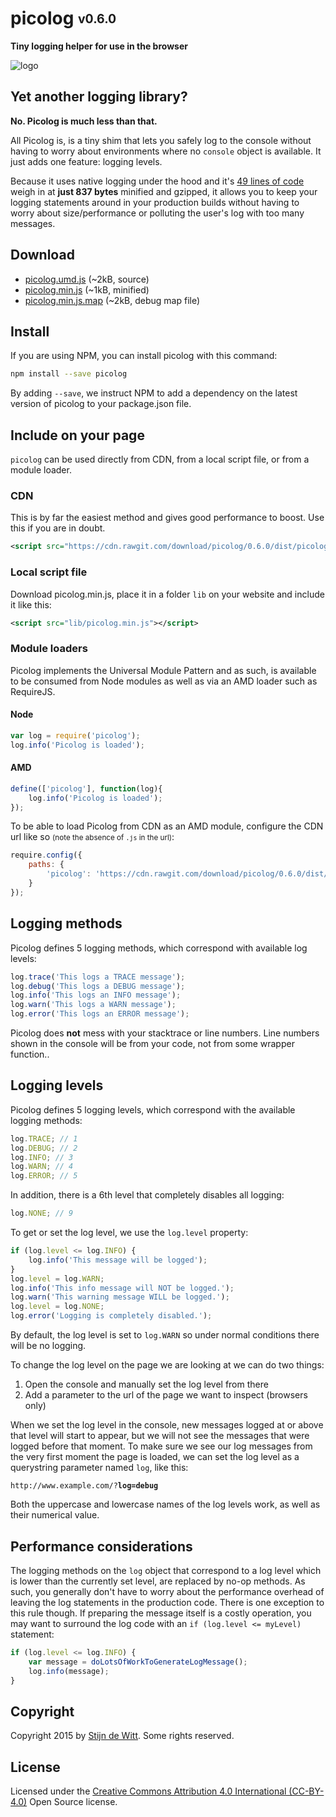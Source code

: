 # picolog <sub><sup>v0.6.0</sup></sub>
**Tiny logging helper for use in the browser**

![logo](https://cdn.rawgit.com/download/picolog/0.6.0/picolog.png)

## Yet another logging library?
**No. Picolog is much less than that.**

All Picolog is, is a tiny shim that lets you safely log to the console
without having to worry about environments where no `console` object is
available. It just adds one feature: logging levels. 

Because it uses native logging under the hood and it's [49 lines of code](https://cdn.rawgit.com/download/picolog/0.6.0/dist/picolog.umd.js) 
weigh in at **just 837 bytes** minified and gzipped, it allows you to keep your logging statements 
around in your production builds without having to worry about size/performance or polluting the 
user's log with too many messages.

## Download
* [picolog.umd.js](https://cdn.rawgit.com/download/picolog/0.6.0/dist/picolog.umd.js) (~2kB, source)
* [picolog.min.js](https://cdn.rawgit.com/download/picolog/0.6.0/dist/picolog.min.js) (~1kB, minified)
* [picolog.min.js.map](https://cdn.rawgit.com/download/picolog/0.6.0/dist/picolog.min.js.map) (~2kB, debug map file)

## Install
If you are using NPM, you can install picolog with this command:
```sh
npm install --save picolog
```
By adding `--save`, we instruct NPM to add a dependency on the latest version of picolog to your package.json file.

## Include on your page
`picolog` can be used directly from CDN, from a local script file, or from a module loader.

### CDN
This is by far the easiest method and gives good performance to boost. Use this if you are in doubt.
```xml
<script src="https://cdn.rawgit.com/download/picolog/0.6.0/dist/picolog.min.js"></script>
```

### Local script file
Download picolog.min.js, place it in a folder `lib` on your website and include it like this:
```xml
<script src="lib/picolog.min.js"></script>
```

### Module loaders
Picolog implements the Universal Module Pattern and as such, is available to be consumed
from Node modules as well as via an AMD loader such as RequireJS. 

#### Node 
```js
var log = require('picolog');
log.info('Picolog is loaded');
```

#### AMD
```js
define(['picolog'], function(log){
	log.info('Picolog is loaded');
});
```
To be able to load Picolog from CDN as an AMD module, configure the CDN url like so <small>(note the absence of `.js` in the url)</small>:
```js
require.config({
	paths: {
		'picolog': 'https://cdn.rawgit.com/download/picolog/0.6.0/dist/picolog.min'
	}
});
```

## Logging methods
Picolog defines 5 logging methods, which correspond with available log levels:
```js
log.trace('This logs a TRACE message');
log.debug('This logs a DEBUG message');
log.info('This logs an INFO message');
log.warn('This logs a WARN message');
log.error('This logs an ERROR message');
```
Picolog does **not** mess with your stacktrace or line numbers. Line numbers shown in the console 
will be from your code, not from some wrapper function..

## Logging levels
Picolog defines 5 logging levels, which correspond with the available logging methods:
```js
log.TRACE; // 1
log.DEBUG; // 2
log.INFO; // 3
log.WARN; // 4
log.ERROR; // 5
```
In addition, there is a 6th level that completely disables all logging:
```js
log.NONE; // 9
```
To get or set the log level, we use the `log.level` property:
```js
if (log.level <= log.INFO) {
	log.info('This message will be logged');
}
log.level = log.WARN;
log.info('This info message will NOT be logged.');
log.warn('This warning message WILL be logged.');
log.level = log.NONE;
log.error('Logging is completely disabled.');
```
By default, the log level is set to `log.WARN` so under normal conditions there will be no logging.

To change the log level on the page we are looking at we can do
two things:
 1. Open the console and manually set the log level from there
 2. Add a parameter to the url of the page we want to inspect (browsers only)

When we set the log level in the console, new messages logged
at or above that level will start to appear, but we will not see
the messages that were logged before that moment. To make sure
we see our log messages from the very first moment the page is
loaded, we can set the log level as a querystring parameter
named `log`, like this:

`http://www.example.com/?`**`log=debug`**

Both the uppercase and lowercase names of the log levels work,
as well as their numerical value.

## Performance considerations
The logging methods on the `log` object that correspond to a log level which is lower than the 
currently set level, are replaced by no-op methods. As such, you generally don't have to worry 
about the performance overhead of leaving the log statements in the production code. There is 
one exception to this rule though. If preparing the message itself is a costly operation, you 
may want to surround the log code with an `if (log.level <= myLevel)` statement:
```js
if (log.level <= log.INFO) {
	var message = doLotsOfWorkToGenerateLogMessage();
	log.info(message);
}
```

## Copyright
Copyright 2015 by [Stijn de Witt](http://StijnDeWitt.com). Some rights reserved.

## License
Licensed under the [Creative Commons Attribution 4.0 International (CC-BY-4.0)](https://creativecommons.org/licenses/by/4.0/) Open Source license.
